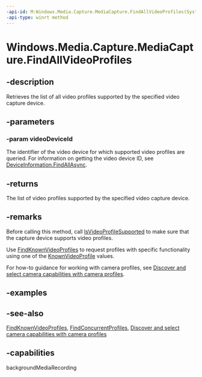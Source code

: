 ```yaml
---
-api-id: M:Windows.Media.Capture.MediaCapture.FindAllVideoProfiles(System.String)
-api-type: winrt method
---
```


<!-- Method syntax
public Windows.Foundation.Collections.IVectorView<Windows.Media.Capture.MediaCaptureVideoProfile> FindAllVideoProfiles(System.String videoDeviceId)
-->

# Windows.Media.Capture.MediaCapture.FindAllVideoProfiles

## -description
Retrieves the list of all video profiles supported by the specified video capture device.

## -parameters
### -param videoDeviceId
The identifier of the video device for which supported video profiles are queried. For information on getting the video device ID, see [DeviceInformation.FindAllAsync](../windows.devices.enumeration/deviceinformation_findallasync_1257462890.md).

## -returns
The list of video profiles supported by the specified video capture device.

## -remarks
Before calling this method, call [IsVideoProfileSupported](mediacapture_isvideoprofilesupported_190014579.md) to make sure that the capture device supports video profiles.

Use [FindKnownVideoProfiles](mediacapture_findknownvideoprofiles_875917242.md) to request profiles with specific functionality using one of the [KnownVideoProfile](knownvideoprofile.md) values.

For how-to guidance for working with camera profiles, see [Discover and select camera capabilities with camera profiles](https://msdn.microsoft.com/en-us/windows/uwp/audio-video-camera/camera-profiles).

## -examples

## -see-also
[FindKnownVideoProfiles](mediacapture_findknownvideoprofiles_875917242.md), [FindConcurrentProfiles](mediacapture_findconcurrentprofiles_834250833.md), [Discover and select camera capabilities with camera profiles](https://msdn.microsoft.com/en-us/windows/uwp/audio-video-camera/camera-profiles)
## -capabilities
backgroundMediaRecording
